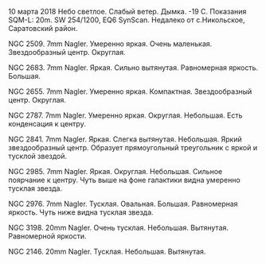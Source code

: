 10 марта 2018
Небо светлое. Слабый ветер. Дымка. -19 С. Показания SQM-L: 20m. SW 254/1200, EQ6 SynScan. Недалеко от с.Никольское, Саратовский район.

NGC 2509. 7mm Nagler. Умеренно яркая. Очень маленькая. Звездообразный центр. Округлая.

NGC 2683. 7mm Nagler. Яркая. Сильно вытянутая. Равномерная яркость. Большая.

NGC 2655. 7mm Nagler. Умеренно яркая. Компактная. Звездообразный центр. Округлая.

NGC 2787. 7mm Nagler. Умеренно яркая. Округлая. Небольшая. Есть конденсация к центру.

NGC 2841. 7mm Nagler. Яркая. Слегка вытянутая. Небольшая. Яркий звездообразный центр. Образует прямоугольный треугольник с яркой и тусклой звездой.

NGC 2985. 7mm Nagler. Яркая. Округлая. Небольшая. Сильное поярчание к центру. Чуть выше на фоне галактики видна умеренно тусклая звезда.

NGC 2976. 7mm Nagler. Тусклая. Овальная. Большая. Равномерная яркость. Чуть ниже видна тусклая звезда.

NGC 3198. 20mm Nagler. Очень тусклая. Небольшая. Вытянутая. Равномерной яркости.

NGC 2146. 20mm Nagler. Тусклая. Небольшая. Вытянутая.